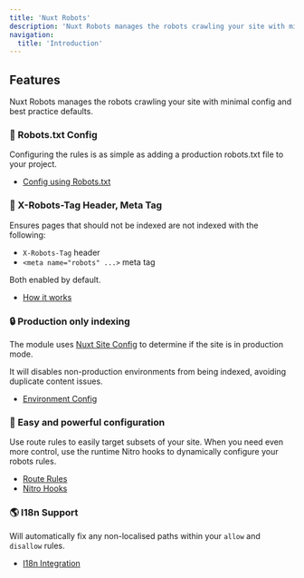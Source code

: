 ```yaml
---
title: 'Nuxt Robots'
description: 'Nuxt Robots manages the robots crawling your site with minimal config and best practice defaults.'
navigation:
  title: 'Introduction'
---
```


## Features

Nuxt Robots manages the robots crawling your site with minimal config and best practice defaults.

### 🤖 Robots.txt Config

Configuring the rules is as simple as adding a production robots.txt file to your project.

- [Config using Robots.txt](/docs/robots/guides/robots-txt)

### 🗿 X-Robots-Tag Header, Meta Tag

Ensures pages that should not be indexed are not indexed with the following:
- `X-Robots-Tag` header
- `<meta name="robots" ...>` meta tag

Both enabled by default.

- [How it works](/docs/robots/getting-started/how-it-works)

### 🔒 Production only indexing

The module uses [Nuxt Site Config](/site-config/getting-started/background) to determine if the site is in production mode.

It will disables non-production environments from being indexed, avoiding duplicate content issues.

- [Environment Config](/docs/robots/guides/disable-indexing)

### 🔄 Easy and powerful configuration

Use route rules to easily target subsets of your site.
When you need even more control, use the runtime Nitro hooks to dynamically configure your robots rules.

- [Route Rules](/docs/robots/guides/route-rules)
- [Nitro Hooks](/docs/robots/nitro-api/nitro-hooks)

### 🌎 I18n Support

Will automatically fix any non-localised paths within your `allow` and `disallow` rules.

- [I18n Integration](/docs/robots/integrations/i18n)
